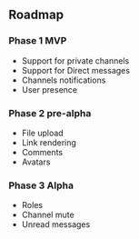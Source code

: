 ## Roadmap

### Phase 1 MVP

- Support for private channels
- Support for Direct messages
- Channels notifications
- User presence

### Phase 2 pre-alpha

- File upload
- Link rendering
- Comments
- Avatars

### Phase 3 Alpha

- Roles
- Channel mute
- Unread messages
